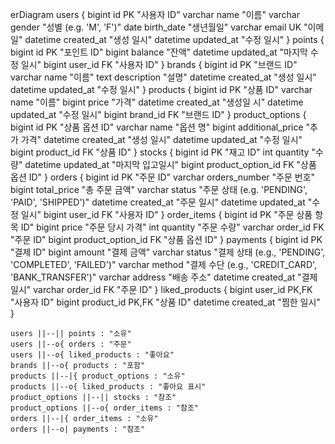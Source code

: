 erDiagram
    users {
        bigint id PK "사용자 ID"
        varchar name "이름"
        varchar gender "성별 (e.g. 'M', 'F')"
        date birth_date "생년월일"
        varchar email UK "이메일"
        datetime created_at "생성 일시"
        datetime updated_at "수정 일시"
    }
    points {
        bigint id PK "포인트 ID"
        bigint balance "잔액"
        datetime updated_at "마지막 수정 일시"
        bigint user_id FK "사용자 ID"
    }
    brands {
        bigint id PK "브랜드 ID"
        varchar name "이름"
        text description "설명"
        datetime created_at "생성 일시"
        datetime updated_at "수정 일시"
    }
    products {
        bigint id PK "상품 ID"
        varchar name "이름"
        bigint price "가격"
        datetime created_at "생성일 시"
        datetime updated_at "수정 일시"
        bigint brand_id FK "브랜드 ID"
    }
    product_options {
        bigint id PK "상품 옵션 ID"
        varchar name "옵션 명"
        bigint additional_price "추가 가격"
        datetime created_at "생성 일시"
        datetime updated_at "수정 일시"
        bigint product_id FK "상품 ID"
    }
    stocks {
        bigint id PK "재고 ID"
        int quantity "수량"
        datetime updated_at "마지막 입고일시"
        bigint product_option_id FK "상품 옵션 ID"
    }
    orders {
        bigint id PK "주문 ID"
        varchar orders_number "주문 번호"
        bigint total_price "총 주문 금액"
        varchar status "주문 상태 (e.g. 'PENDING', 'PAID', 'SHIPPED')"
        datetime created_at "주문 일시"
        datetime updated_at "수정 일시"
        bigint user_id FK "사용자 ID"
    }
    order_items {
        bigint id PK "주문 상품 항목 ID"
        bigint price "주문 당시 가격"
        int quantity "주문 수량"
        varchar order_id FK "주문 ID"
        bigint product_option_id FK "상품 옵션 ID"
    }
    payments {
        bigint id PK "결제 ID"
        bigint amount "결제 금액"
        varchar status "결제 상태 (e.g., 'PENDING', 'COMPLETED', 'FAILED')"
        varchar method "결제 수단 (e.g., 'CREDIT_CARD', 'BANK_TRANSFER')"
        varchar address "배송 주소"
        datetime created_at "결제 일시"
        varchar order_id FK "주문 ID"
    }
    liked_products {
        bigint user_id PK,FK "사용자 ID"
        bigint product_id PK,FK "상품 ID"
        datetime created_at "찜한 일시"
    }

    users ||--|| points : "소유"
    users ||--o{ orders : "주문"
    users ||--o{ liked_products : "좋아요"
    brands ||--o{ products : "포함"
    products ||--|{ product_options : "소유"
    products ||--o{ liked_products : "좋아요 표시"
    product_options ||--|| stocks : "참조"
    product_options ||--o{ order_items : "참조"
    orders ||--|{ order_items : "소유"
    orders ||--o| payments : "참조"
